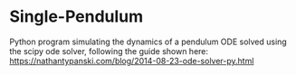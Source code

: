 # Single-Pendulum
Python program simulating the dynamics of a pendulum
ODE solved using the scipy ode solver, following the guide shown here: https://nathantypanski.com/blog/2014-08-23-ode-solver-py.html
